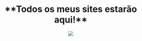 <h1 align="center">**Todos os meus sites estarão aqui!**</h1>    


<p align="center" width="250px" heigth="250px">
<img src="https://acegif.com/wp-content/gifs/gif-marvel-24.gif">
</p>





